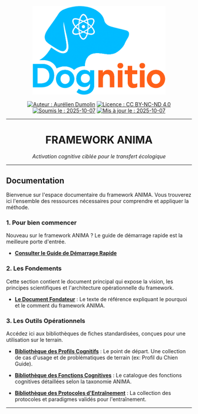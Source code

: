 <div align="center">

  <p align="center">
    <a href="https://aureliendumolin.github.io/dognitio/">
      <img src="../assets/branding/logo_dognitio_full_cut.png" alt="Logo Dognitio" width="360" />
    </a>
  </p>
  
  <a href="#"><img alt="Auteur : Aurélien Dumolin" src="https://img.shields.io/badge/Auteur-Aur%C3%A9lien%20Dumolin-blue.svg"></a>
  <a href="https://creativecommons.org/licenses/by-nc-nd/4.0/"><img alt="Licence : CC BY-NC-ND 4.0" src="https://img.shields.io/badge/Licence-CC--BY--NC--ND-orange.svg"></a>
  <a href="#"><img alt="Soumis le : 2025-10-07" src="https://img.shields.io/badge/Soumis%20le-2025--10--07-lightgrey.svg"></a>
  <a href="#"><img alt="Mis à jour le : 2025-10-07" src="https://img.shields.io/badge/Mis%20%C3%A0%20jour%20le-2025--10--07-lightgrey.svg"></a>
  
</div>

---

<div align="center">
  <h1>FRAMEWORK ANIMA</h1>
  <em>Activation cognitive ciblée pour le transfert écologique</em>
</div>

---

## Documentation

Bienvenue sur l'espace documentaire du framework ANIMA. Vous trouverez ici l'ensemble des ressources nécessaires pour comprendre et appliquer la méthode.

### 1. Pour bien commencer

Nouveau sur le framework ANIMA ? Le guide de démarrage rapide est la meilleure porte d'entrée.

- **[Consulter le Guide de Démarrage Rapide](./guide-rapide.md)**

### 2. Les Fondements

Cette section contient le document principal qui expose la vision, les principes scientifiques et l'architecture opérationnelle du framework.

- **[Le Document Fondateur](./anima_framework.md)** : Le texte de référence expliquant le pourquoi et le comment du framework ANIMA.

### 3. Les Outils Opérationnels

Accédez ici aux bibliothèques de fiches standardisées, conçues pour une utilisation sur le terrain.

- **[Bibliothèque des Profils Cognitifs](./canis_lupus_familiaris/cognitive_profiles/)** : Le point de départ. Une collection de cas d'usage et de problématiques de terrain (ex: Profil du Chien Guide).

- **[Bibliothèque des Fonctions Cognitives](./canis_lupus_familiaris/cognitive_functions/)** : Le catalogue des fonctions cognitives détaillées selon la taxonomie ANIMA.

- **[Bibliothèque des Protocoles d'Entraînement](./fiches-protocoles/index.md)** : La collection des protocoles et paradigmes validés pour l'entraînement.

---
